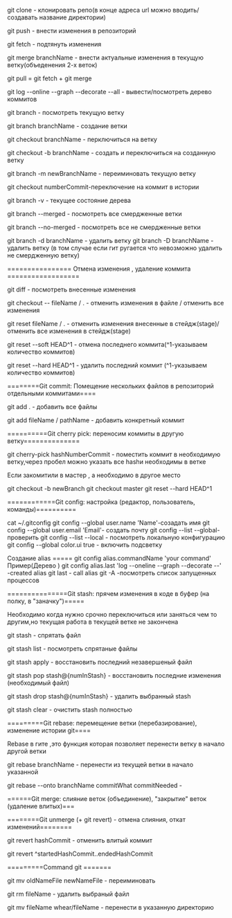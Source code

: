git clone - клонировать репо(в конце адреса url можно вводить/создавать название директории)

git push - внести изменения в репозиторий

git fetch - подтянуть изменения

git merge branchName - внести актуальные изменения в текущую ветку(объеденения 2-х веток)

git pull = git fetch + git merge

git log --online --graph --decorate --all - вывести/посмотреть дерево коммитов

git branch - посмотреть текущую ветку

git branch branchName - создание ветки

git checkout branchName - перключиться на ветку

git checkout -b branchName - создать и переключиться на созданную ветку

git branch -m newBranchName - переиминовать текущую ветку

git checkout numberCommit-переключение на коммит в истории

git branch -v - текущее состояние дерева

git branch --merged - посмотреть все смердженные ветки

git branch --no-merged - посмотреть все не смердженные ветки

git branch -d branchName - удалить ветку
git branch -D branchName - удалить ветку (в том случае если гит ругается что невозможно удалить не смердженную ветку)

================ Отмена изменения , удаление коммита ==================

git diff - посмотреть внесенные изменения

git checkout -- fileName / . - отменить изменения в файле / отменить все изменения

git reset fileName / . - отменить изменения внесенные в стейдж(stage)/ отменить все изменения в стейдж(stage)

git reset --soft HEAD^1 - отмена последнего коммита(^1-указываем количество коммитов)

git reset --hard HEAD^1 - удалить последний коммит (^1-указываем количество коммитов)

========Git commit: Помещение нескольких файлов в репозиторий отдельными коммитами====

git add . - добавить все файлы

git add fileName / pathName - добавить конкретный коммит

==========Git cherry pick: переносим коммиты в другую ветку==============

git cherry-pick hashNumberCommit - поместить коммит в необходимую ветку,через пробел можно указать все hashи необходимы в ветке

Если закомитили в мастер , а необходимо в другое место

git checkout -b newBranch
git checkout master
git reset --hard HEAD^1

============Git config: настройка (редактор, пользователь, команды)==========

cat ~/.gitconfig
git config --global user.name 'Name'-созадать имя
git config --global user.email 'Email'- создать почту
git config --list --global- проверить
git config --list --local - посмотреть локальную конфигурацию
git config --global color.ui true - включить подсветку

Создание alias =====
git config alias.commandName 'your command'
Пример(Дерево )
git config alias.last 'log --oneline --graph --decorate --' -created alias
git last - call alias
git -A -посмотреть список запущенных процессов

===============Git stash: прячем изменения в коде в буфер (на полку, в "заначку")=====

Необходимо когда нужно срочно переключиться или заняться чем то другим,но текущая работа в текущей ветке не закончена

git stash - спрятать файл

git stash list - посмотреть спрятаные файлы

git stash apply - восстановить последний незавершеный файл

git stash pop stash@{numInStash} - восстановить последние изменения (необходимый файл)

git stash drop stash@{numInStash} - удалить выбранный stash

git stash clear - очистить stash полностью

=========Git rebase: перемещение ветки (перебазирование), изменение истории git====

Rebase в гите ,это функция которая позволяет перенести ветку в начало другой ветки

git rebase branchName - перенести из текущей ветки в начало указанной

git rebase --onto branchName commitWhat commitNeeded -

======Git merge: слияние веток (объединение), "закрытие" веток (удаление влитых)===

========Git unmerge (+ git revert) - отмена слияния, откат изменений========

git revert hashCommit - отменить влитый коммит

git revert ^startedHashCommit..endedHashCommit

=========Command git =======

git mv oldNameFile newNameFile - переиминовать

git rm fileName - удалить выбраный файл

git mv fileName whear/fileName - перенести в указанную директорию
